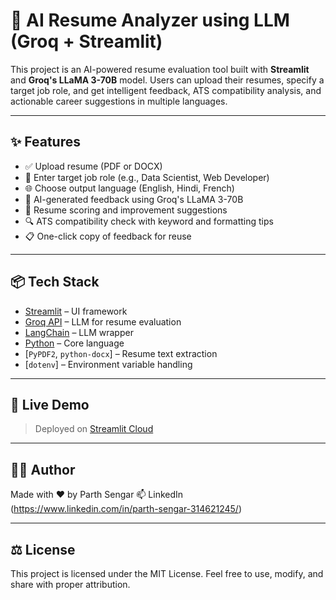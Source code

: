 # 📄 AI Resume Analyzer using LLM (Groq + Streamlit)

This project is an AI-powered resume evaluation tool built with **Streamlit** and **Groq's LLaMA 3-70B** model. Users can upload their resumes, specify a target job role, and get intelligent feedback, ATS compatibility analysis, and actionable career suggestions in multiple languages.

---

## ✨ Features

- ✅ Upload resume (PDF or DOCX)
- 🎯 Enter target job role (e.g., Data Scientist, Web Developer)
- 🌐 Choose output language (English, Hindi, French)
- 🤖 AI-generated feedback using Groq's LLaMA 3-70B
- 🧾 Resume scoring and improvement suggestions
- 🔍 ATS compatibility check with keyword and formatting tips
- 📋 One-click copy of feedback for reuse

---

## 📦 Tech Stack

- [Streamlit](https://streamlit.io/) – UI framework
- [Groq API](https://console.groq.com/) – LLM for resume evaluation
- [LangChain](https://www.langchain.com/) – LLM wrapper
- [Python](https://www.python.org/) – Core language
- [`PyPDF2`, `python-docx`] – Resume text extraction
- [`dotenv`] – Environment variable handling

---

## 🚀 Live Demo

> Deployed on [Streamlit Cloud](https://resume-analyzer-u6rkadhocdmaamsqd99xba.streamlit.app/)

---

## 🙋‍♂️ Author

Made with ❤️ by Parth Sengar
📫 LinkedIn (https://www.linkedin.com/in/parth-sengar-314621245/)

---

## ⚖️ License

This project is licensed under the MIT License.
Feel free to use, modify, and share with proper attribution.
